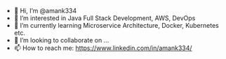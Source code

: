 - 👋 Hi, I’m @amank334
- 👀 I’m interested in Java Full Stack Development, AWS, DevOps
- 🌱 I’m currently learning Microservice Architecture, Docker, Kubernetes etc.
- 💞️ I’m looking to collaborate on ...
- 📫 How to reach me:  https://www.linkedin.com/in/amank334/

<!---
amank334/amank334 is a ✨ special ✨ repository because its `README.md` (this file) appears on your GitHub profile.
You can click the Preview link to take a look at your changes.
--->
